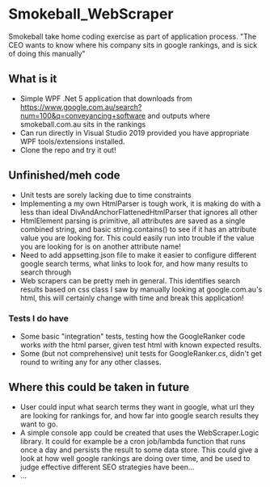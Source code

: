 # Smokeball_WebScraper
Smokeball take home coding exercise as part of application process. "The CEO wants to know where his company sits in google rankings, and is sick of doing this manually"

## What is it
* Simple WPF .Net 5 application that downloads from https://www.google.com.au/search?num=100&q=conveyancing+software and outputs where smokeball.com.au sits in the rankings
* Can run directly in Visual Studio 2019 provided you have appropriate WPF tools/extensions installed.
* Clone the repo and try it out!


## Unfinished/meh code
* Unit tests are sorely lacking due to time constraints
* Implementing a my own HtmlParser is tough work, it is making do with a less than ideal DivAndAnchorFlattenedHtmlParser that ignores all other 
* HtmlElement parsing is primitive, all attributes are saved as a single combined string, and basic string.contains() to see if it has an attribute value you are looking for. This could easily run into trouble if the value you are looking for is on another attribute name!
* Need to add appsetting.json file to make it easier to configure different google search terms, what links to look for, and how many results to search through
* Web scrapers can be pretty meh in general. This identifies search results based on css class I saw by manually looking at google.com.au's html, this will certainly change with time and break this application!

### Tests I do have
* Some basic "integration" tests, testing how the GoogleRanker code works _with_ the html parser, given test html with known expected results.
* Some (but not comprehensive) unit tests for GoogleRanker.cs, didn't get round to writing any for any other classes.

## Where this could be taken in future
* User could input what search terms they want in google, what url they are looking for rankings for, and how far into google search results they want to go.
* A simple console app could be created that uses the WebScraper.Logic library. It could for example be a cron job/lambda function that runs once a day and persists the result to some data store. This could give a look at how well google rankings are doing over time, and be used to judge effective different SEO strategies have been...
* ...
